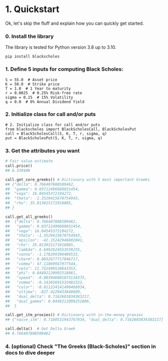# 1. Quickstart

Ok, let's skip the fluff and explain how you can quickly
get started.

### 0. Install the library

The library is tested for Python version 3.8 up to 3.10. 

`pip install blackscholes`

### 1. Define 5 inputs for computing Black Scholes:
```python3
S = 55.0  # Asset price
K = 50.0  # Strike price
T = 1.0  # 1 Year to maturity
r = 0.0025  # 0.25% Risk-free rate
sigma = 0.15  # 15% Volatility
q = 0.0  # 0% Annual Dividend Yield
```
### 2. Initialize class for call and/or puts
```python3
# 2. Initialize class for call and/or puts
from blackscholes import BlackScholesCall, BlackScholesPut
call = BlackScholesCall(S, K, T, r, sigma, q)
put = BlackScholesPut(S, K, T, r, sigma, q)
```

###  3. Get the attributes you want
```python
# Fair value estimate
call.price() 
## 6.339408

call.get_core_greeks() # Dictionary with 5 most important Greeks
## {"delta": 0.766407808509462,
##  "gamma": 0.03712496688031454,
##  "vega": 16.84545372194272,
##  "theta": -1.3529415670754943,
##  "rho": 35.813015171916085,
## }

call.get_all_greeks()
##  {"delta": 0.766407808509462,
##   "gamma": 0.03712496688031454,
##   "vega": 16.84545372194272,
##   "theta": -1.3529415670754943,
##   "epsilon": -42.15242946802041,
##   "rho": 35.813015171916085,
##   "lambda": 6.6492624553539255,
##   "vanna": -1.178299396409533,
##   "charm": 0.0832677717846717,
##   "vomma": 47.11869947977544,
##   "veta": 11.752499520643353,
##   "phi": 0.04492120992518061,
##   "speed": -0.003946801873134375,
##   "zomma": -0.14365691533482322,
##   "color": -0.011224141490466934,
##   "ultima": -827.4229433648609,
##   "dual_delta": 0.7162603034383217,
##   "dual_gamma": 0.0449212099251806,
##  }

call.get_itm_proxies() # Dictionary with in-the-money proxies
## {"naive_itm": 0.7180531943767934, "dual_delta": 0.7162603034383217}

call.delta()  # Get Delta Greek
## 0.766407808509462
```

### 4. (optional) Check "The Greeks (Black-Scholes)" section in docs to dive deeper